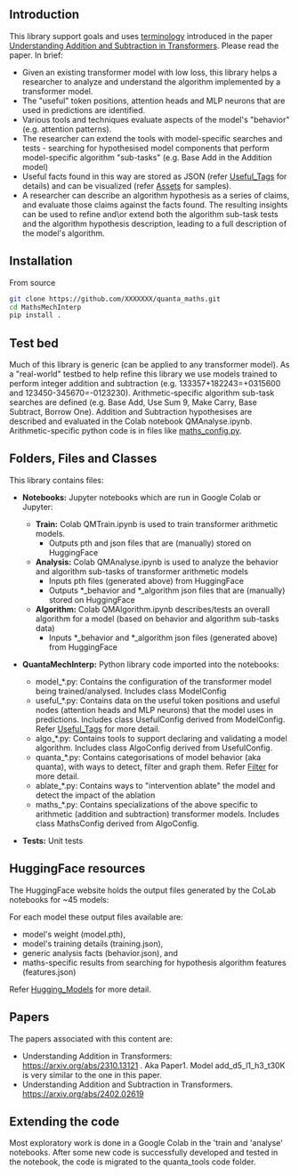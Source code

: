 ## Introduction
This library support goals and uses [terminology](./terminology.md) introduced in the paper [Understanding Addition and Subtraction in Transformers](https://arxiv.org/abs/2402.02619). Please read the paper. In brief:
- Given an existing transformer model with low loss, this library helps a researcher to analyze and understand the algorithm implemented by a transformer model.
- The "useful" token positions, attention heads and MLP neurons that are used in predictions are identified.  
- Various tools and techniques evaluate aspects of the model's "behavior" (e.g. attention patterns).
- The researcher can extend the tools with model-specific searches and tests - searching for hypothesised model components that perform model-specific algorithm "sub-tasks" (e.g. Base Add in the Addition model)
- Useful facts found in this way are stored as JSON (refer [Useful_Tags](./useful_tags.md) for details) and can be visualized (refer [Assets](./Assets/"Assets") for samples).
- A researcher can describe an algorithm hypothesis as a series of claims, and evaluate those claims against the facts found. The resulting insights can be used to refine and\or extend both the algorithm sub-task tests and the algorithm hypothesis description, leading to a full description of the model's algorithm.

## Installation

From source

```bash
git clone https://github.com/XXXXXXX/quanta_maths.git
cd MathsMechInterp
pip install .
```

## Test bed
Much of this library is generic (can be applied to any transformer model). As a "real-world" testbed to help refine this library we use models trained to perform integer addition and subtraction (e.g. 133357+182243=+0315600 and 123450-345670=-0123230). Arithmetic-specific algorithm sub-task searches are defined (e.g. Base Add, Use Sum 9, Make Carry, Base Subtract, Borrow One). Addition and Subtraction hypothesises are described and evaluated in the Colab notebook QMAnalyse.ipynb. Arithmetic-specific python code is in files like [maths_config.py](./MathsMechInterp/maths_config.py).   

## Folders, Files and Classes 
This library contains files:

- **Notebooks:** Jupyter notebooks which are run in Google Colab or Jupyter: 
  - **Train:** Colab QMTrain.ipynb is used to train transformer arithmetic models. 
    - Outputs pth and json files that are (manually) stored on HuggingFace
  - **Analysis:** Colab QMAnalyse.ipynb is used to analyze the behavior and algorithm sub-tasks of transformer arithmetic models
    - Inputs pth files (generated above) from HuggingFace
    - Outputs *_behavior and *_algorithm json files that are (manually) stored on HuggingFace
  - **Algorithm:** Colab QMAlgorithm.ipynb describes/tests an overall algorithm for a model (based on behavior and algorithm sub-tasks data)
    - Inputs *_behavior and *_algorithm json files (generated above) from HuggingFace 

- **QuantaMechInterp:** Python library code imported into the notebooks:
  - model_*.py: Contains the configuration of the transformer model being trained/analysed. Includes class ModelConfig 
  - useful_*.py: Contains data on the useful token positions and useful nodes (attention heads and MLP neurons) that the model uses in predictions. Includes class UsefulConfig derived from ModelConfig. Refer [Useful_Tags](./useful_tags.md) for more detail. 
  - algo_*.py: Contains tools to support declaring and validating a model algorithm. Includes class AlgoConfig derived from UsefulConfig.
  - quanta_*.py: Contains categorisations of model behavior (aka quanta), with ways to detect, filter and graph them. Refer [Filter](./filter.md) for more detail. 
  - ablate_*.py: Contains ways to "intervention ablate" the model and detect the impact of the ablation
  - maths_*.py: Contains specializations of the above specific to arithmetic (addition and subtraction) transformer models. Includes class MathsConfig derived from AlgoConfig.
          
- **Tests:** Unit tests 

## HuggingFace resources
The HuggingFace website holds the output files generated by the CoLab notebooks for ~45 models:

For each model these output files available are:
- model's weight (model.pth),
- model's training details (training.json),
- generic analysis facts (behavior.json), and
- maths-specific results from searching for hypothesis algorithm features (features.json)

Refer [Hugging_Models](./hugging_models.md) for more detail.

## Papers
The papers associated with this content are:
- Understanding Addition in Transformers: https://arxiv.org/abs/2310.13121 . Aka Paper1. Model add_d5_l1_h3_t30K is very similar to the one in this paper. 
- Understanding Addition and Subtraction in Transformers. https://arxiv.org/abs/2402.02619  

## Extending the code
Most exploratory work is done in a Google Colab in the 'train and 'analyse' notebooks. 
After some new code is successfully developed and tested in the notebook, the code is migrated to the quanta_tools code folder. 
